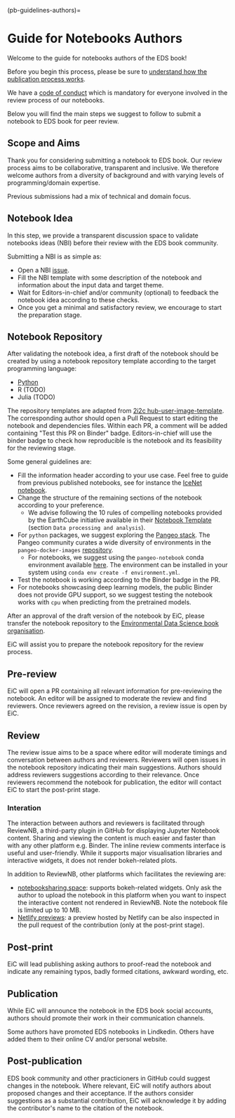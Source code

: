 (pb-guidelines-authors)=

# Guide for Notebooks Authors

Welcome to the guide for notebooks authors of the EDS book! 

Before you begin this process, please be sure to [understand how the publication process works](pb-guidelines).

We have a [code of conduct](https://raw.githubusercontent.com/alan-turing-institute/environmental-ds-book/master/CODE_OF_CONDUCT.md) which is mandatory for everyone involved in the review process of our notebooks.

Below you will find the main steps we suggest to follow to submit a notebook to EDS book for peer review.

## Scope and Aims
Thank you for considering submitting a notebook to EDS book.
Our review process aims to be collaborative, transparent and inclusive. 
We therefore welcome authors from a diversity of background and with varying levels of programming/domain expertise.

Previous submissions had a mix of technical and domain focus.

## Notebook Idea

In this step, we provide a transparent discussion space to validate notebooks ideas (NBI) before their review with the EDS book community. 

Submitting a NBI is as simple as:

* Open a NBI [issue](https://github.com/alan-turing-institute/environmental-ds-book/issues/new/choose).
* Fill the NBI template with some description of the notebook and information about the input data and target theme.
* Wait for Editors-in-chief and/or community (optional) to feedback the notebook idea according to these checks.
* Once you get a minimal and satisfactory review, we encourage to start the preparation stage.

## Notebook Repository

After validating the notebook idea, a first draft of the notebook should be created by using a notebook repository template according to the target programming language:
* [Python](https://github.com/Environmental-DS-Book/template_python)
* R (TODO)
* Julia (TODO)

The repository templates are adapted from [2i2c hub-user-image-template](https://github.com/2i2c-org/hub-user-image-template). 
The corresponding author should open a Pull Request to start editing the notebook and dependencies files. 
Within each PR, a comment will be added containing "Test this PR on Binder" badge. 
Editors-in-chief will use the binder badge to check how reproducible is the notebook and its feasibility for the reviewing stage. 

Some general guidelines are:
* Fill the information header according to your use case. Feel free to guide from previous published notebooks, see for instance the [IceNet notebook](https://github.com/alan-turing-institute/environmental-ds-book/blob/master/book/gallery/modelling/polar-modelling-icenet.ipynb).
* Change the structure of the remaining sections of the notebook according to your preference.
  * We advise following the 10 rules of compelling notebooks provided by the EarthCube initiative available in their [Notebook Template](https://github.com/earthcube/NotebookTemplates/blob/main/EC_05_Template_Notebook_for_EarthCube_Long_Version.ipynb) (section `Data processing and analysis`).
* For `python` packages, we suggest exploring the [Pangeo stack](https://pangeo.io/). The Pangeo community curates a wide diversity of environments in the `pangeo-docker-images` [repository](https://github.com/pangeo-data/pangeo-docker-images/tree/master/pangeo-notebook). 
  * For notebooks, we suggest using the `pangeo-notebook` conda environment available [here](https://github.com/pangeo-data/pangeo-docker-images/blob/master/pangeo-notebook/environment.yml). The environment can be installed in your system using `conda env create -f environment.yml`.
* Test the notebook is working according to the Binder badge in the PR.
* For notebooks showcasing deep learning models, the public Binder does not provide GPU support, so we suggest testing the notebook works with `cpu` when predicting from the pretrained models. 

After an approval of the draft version of the notebook by EiC, please transfer the notebook repository to the [Environmental Data Science book organisation](https://github.com/Environmental-DS-Book). 

EiC will assist you to prepare the notebook repository for the review process.

## Pre-review
EiC will open a PR containing all relevant information for pre-reviewing the notebook. 
An editor will be assigned to moderate the review and find reviewers.
Once reviewers agreed on the revision, a review issue is open by EiC. 

## Review
The review issue aims to be a space where editor will moderate timings and conversation between authors and reviewers.
Reviewers will open issues in the notebook repository indicating their main suggestions. 
Authors should address reviewers suggestions according to their relevance.
Once reviewers recommend the notebook for publication, the editor will contact EiC to start the post-print stage.

### Interation
The interaction between authors and reviewers is facilitated through ReviewNB, a third-party plugin in GitHub for displaying Jupyter Notebook content. 
Sharing and viewing the content is much easier and faster than with any other platform e.g. Binder. 
The inline review comments interface is useful and user-friendly. 
While it supports major visualisation libraries and interactive widgets, it does not render bokeh-related plots.

In addition to ReviewNB, other platforms which facilitates the reviewing are:
* [notebooksharing.space](https://notebooksharing.space/): supports bokeh-related widgets. Only ask the author to upload the notebook in this platform when you want to inspect the interactive content not rendered in ReviewNB. Note the notebook file is limited up to 10 MB.
* [Netlify previews](https://docs.netlify.com/site-deploys/deploy-previews/): a preview hosted by Netlify can be also inspected in the pull request of the contribution (only at the post-print stage). 

## Post-print
EiC will lead publishing asking authors to proof-read the notebook and indicate any remaining typos, badly formed citations, awkward wording, etc.

## Publication
While EiC will announce the notebook in the EDS book social accounts, authors should promote their work in their communication channels.

Some authors have promoted EDS notebooks in Lindkedin. Others have added them to their online CV and/or personal website.

## Post-publication
EDS book community and other practicioners in GitHub could suggest changes in the notebook. 
Where relevant, EiC will notify authors about proposed changes and their acceptance. If the authors consider suggestions as a substantial contribution, EiC will acknowledge it by adding the contributor's name to the citation of the notebook.